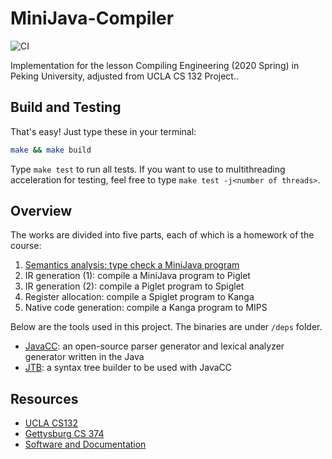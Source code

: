 # MiniJava-Compiler

![CI](https://github.com/magic3007/MiniJava-Compiler/workflows/CI/badge.svg?branch=master)

Implementation for the lesson Compiling Engineering (2020 Spring) in Peking University, adjusted from UCLA CS 132 Project..

## Build and Testing

That's easy! Just type these in your terminal:

```bash
make && make build
```

Type `make test` to run all tests. If you want to use to multithreading acceleration for testing, feel free to type `make test -j<number of threads>`.

## Overview

The works are divided into five parts, each of which is a homework of the course:

1. [Semantics analysis: type check a MiniJava program](./docs/type_check.md)
2. IR generation (1): compile a MiniJava program to Piglet
3. IR generation (2): compile a Piglet program to Spiglet
4. Register allocation: compile a Spiglet program to Kanga
5. Native code generation: compile a Kanga program to MIPS

Below are the tools used in this project. The binaries are under `/deps` folder.

- [JavaCC](https://javacc.github.io/javacc/): an open-source parser generator and lexical analyzer generator written in the Java
- [JTB](http://compilers.cs.ucla.edu/jtb/): a syntax tree builder to be used with JavaCC

## Resources

- [UCLA CS132](http://web.cs.ucla.edu/~palsberg/course/cs132/project.html)
- [Gettysburg CS 374](http://cs.gettysburg.edu/~tneller/cs374/)
- [Software and Documentation](http://compilers.cs.ucla.edu/cs132/setup.html)
